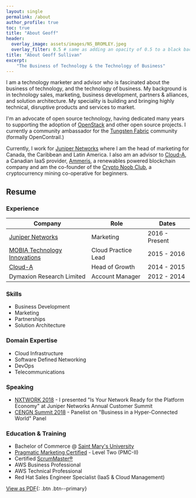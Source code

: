 ```yaml
---
layout: single
permalink: /about
author_profile: true
toc: true
title: "About Geoff"
header:
  overlay_image: assets/images/NS_BROMLEY.jpeg
  overlay_filter: 0.5 # same as adding an opacity of 0.5 to a black background
title: "About Geoff Sullivan"
excerpt:
    "The Business of Technology & the Technology of Business"
---
```

I am a technology marketer and advisor who is fascinated about the business of
technology, and the technology of business. My background is in technology
sales, marketing, business development, partners & alliances, and solution
architecture. My speciality is building and bringing highly technical,
disruptive products and services to market.

I'm an advocate of open source technology, having dedicated many years to
supporting the adoption of [OpenStack](https://www.openstack.org/) and other
open source projects. I currently a community ambassador for
the [Tungsten Fabric](https://tungsten.io/) community (formally OpenContrail.)

Currently, I work for [Juniper Networks](https://www.juniper.net) where I am the
head of marketing for Canada, the Caribbean and Latin America. I also am an
advisor to [Cloud-A](https://www.clouda.ca), a Canadian IaaS provider,
[Ammeris](https://www.ammeris.com), a renewables powered blockchain company and
am the co-founder of the [Crypto Noob Club](https://cryptonoob.club/), a
cryptocurrency mining co-operative for beginners.

## Resume

### Experience

| Company                      	| Role                	| Dates          	|
|------------------------------	|---------------------	|----------------	|
| [Juniper Networks](https://www.juniper.net/us/en/)             	| Marketing           	| 2016 - Present 	|   
| [MOBIA Technology Innovations](https://mobia.io/) 	| Cloud Practice Lead 	| 2015 - 2016    	|   
| [Cloud-A](https://www.clouda.ca)                      	| Head of Growth      	| 2014 - 2015    	|
| Dymaxion Research Limited     | Account Manager      	| 2012 - 2014    	|

### Skills
- Business Development
- Marketing
- Partnerships
- Solution Architecture

### Domain Expertise
- Cloud Infrastructure
- Software Defined Networking
- DevOps
- Telecommunications

### Speaking
- [NXTWORK 2018](https://geoffsullivan.net/cloud/NXTWORK-2018/) - I presented
"Is Your Network Ready for the Platform Economy" at Juniper Networks Annual
Customer Summit
- [CENGN Summit 2018](https://geoffsullivan.net/networking/CENGN-Summit/) -
Panelist on "Business in a Hyper-Connected World" Panel

### Education & Training

- Bachelor of Commerce @ [Saint Mary's University](https://smu.ca/academics/sobey/welcome.html)
- [Pragmatic Marketing Certified](https://www.pragmaticmarketing.com/) - Level Two (PMC-II)
- Certified [ScrumMaster®](https://www.scrumalliance.org/)
- AWS Business Professional
- AWS Technical Professional
- Red Hat Sales Engineer Specialist (IaaS & Cloud Management)

[View as PDF](/assets/images/geoff-sullivan-resume-2018.pdf){: .btn .btn--primary}
